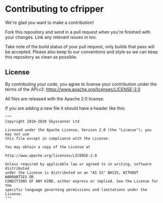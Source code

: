 # Contributing to cfripper

We're glad you want to make a contribution!

Fork this repository and send in a pull request when you're finished with your changes. Link any relevant issues in too.

Take note of the build status of your pull request, only builds that pass will be accepted. Please also keep to our conventions and style so we can keep this repository as clean as possible.


## License

By contributing your code, you agree to license your contribution under the terms of the APLv2: https://www.apache.org/licenses/LICENSE-2.0

All files are released with the Apache 2.0 license.

If you are adding a new file it should have a header like this:

```
"""
Copyright 2018-2020 Skyscanner Ltd

Licensed under the Apache License, Version 2.0 (the "License"); you may not use
this file except in compliance with the License.

You may obtain a copy of the License at

http://www.apache.org/licenses/LICENSE-2.0

Unless required by applicable law or agreed to in writing, software distributed
under the License is distributed on an "AS IS" BASIS, WITHOUT WARRANTIES OR
CONDITIONS OF ANY KIND, either express or implied. See the License for the
specific language governing permissions and limitations under the License.
"""
```

